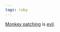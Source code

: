 ```yaml
---
tags: ruby
---
```


[Monkey patching](/wiki/Monkey_patching) is [evil](http://github.com/aslakhellesoy/cucumber-rails/blob/master/lib/cucumber/rails/capybara_javascript_emulation.rb).

